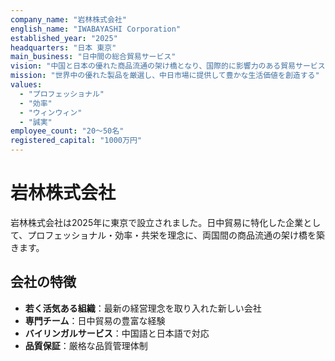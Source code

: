 ```yaml
---
company_name: "岩林株式会社"
english_name: "IWABAYASHI Corporation"
established_year: "2025"
headquarters: "日本 東京"
main_business: "日中間の総合貿易サービス"
vision: "中国と日本の優れた商品流通の架け橋となり、国際的に影響力のある貿易サービス企業を目指す"
mission: "世界中の優れた製品を厳選し、中日市場に提供して豊かな生活価値を創造する"
values:
  - "プロフェッショナル"
  - "効率"
  - "ウィンウィン"
  - "誠実"
employee_count: "20〜50名"
registered_capital: "1000万円"
---
```


# 岩林株式会社

岩林株式会社は2025年に東京で設立されました。日中貿易に特化した企業として、プロフェッショナル・効率・共栄を理念に、両国間の商品流通の架け橋を築きます。

## 会社の特徴

- **若く活気ある組織**：最新の経営理念を取り入れた新しい会社
- **専門チーム**：日中貿易の豊富な経験
- **バイリンガルサービス**：中国語と日本語で対応
- **品質保証**：厳格な品質管理体制
